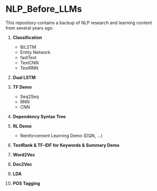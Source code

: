 # NLP_Before_LLMs

This repository contains a backup of NLP research and learning content from several years ago.

1. **Classification**
   - BiLSTM
   - Entity Network
   - fastText
   - TextCNN
   - TextRNN

2. **Dual LSTM**

3. **TF Demo**
   - Seq2Seq
   - RNN
   - CNN

4. **Dependency Syntax Tree**

5. **RL Demo**
   - Reinforcement Learning Demo (DQN, ...)

6. **TextRank & TF-IDF for Keywords & Summary Demo**

7. **Word2Vec**

8. **Doc2Vec**

9. **LDA**

10. **POS Tagging**
